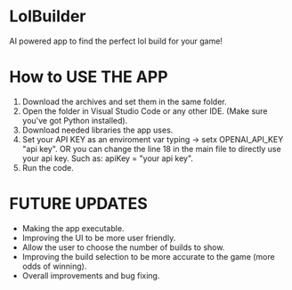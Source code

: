 # LolBuilder

AI powered app to find the perfect lol build for your game!

# How to USE THE APP

1. Download the archives and set them in the same folder.
2. Open the folder in Visual Studio Code or any other IDE. (Make sure you've got Python installed).
3. Download needed libraries the app uses.
4. Set your API KEY as an enviroment var typing -> setx OPENAI_API_KEY "api key". OR you can change the  line 18 in the main file to directly use your api key. Such as: apiKey = "your api key".
5. Run the code.

# FUTURE UPDATES

- Making the app executable.
- Improving the UI to be more user friendly.
- Allow the user to choose the number of builds to show.
- Improving the build selection to be more accurate to the game (more odds of winning).
- Overall improvements and bug fixing.



